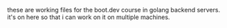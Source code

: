 these are working files for the boot.dev course in golang backend servers.
it's on here so that i can work on it on multiple machines.

